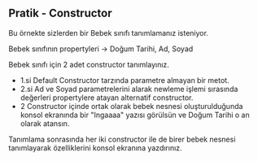 ﻿## Pratik - Constructor

Bu örnekte sizlerden bir Bebek sınıfı tanımlamanız isteniyor.

Bebek sınıfının propertyleri → Doğum Tarihi, Ad, Soyad

Bebek sınıfı için 2 adet constructor tanımlayınız.

- 1.si Default Constructor tarzında parametre almayan bir metot.
- 2.si Ad ve Soyad parametrelerini alarak newleme işlemi sırasında değerleri propertylere atayan alternatif constructor.
- 2 Constructor içinde ortak olarak bebek nesnesi oluşturulduğunda konsol ekranında bir "Ingaaaa" yazısı görülsün ve Doğum Tarihi o an olarak atansın.

Tanımlama sonrasında her iki constructor ile de birer bebek nesnesi tanımlayarak özelliklerini konsol ekranına yazdırınız.
